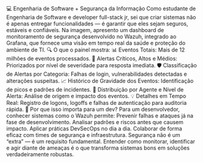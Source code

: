 💻 Engenharia de Software + Segurança da Informação
Como estudante de Engenharia de Software e developer full-stack jr, sei que criar sistemas não é apenas entregar funcionalidades — é garantir que eles sejam seguros, estáveis e confiáveis.
Na imagem, apresento um dashboard de monitoramento de segurança desenvolvido no Wazuh, integrado ao Grafana, que fornece uma visão em tempo real da saúde e proteção do ambiente de TI.
🔍 O que o painel mostra:
📊 Eventos Totais: Mais de 12 milhões de eventos processados.
🚨 Alertas Críticos, Altos e Médios: Priorizados por nível de severidade para resposta imediata.
🛡 Classificação de Alertas por Categoria: Falhas de login, vulnerabilidades detectadas e alterações suspeitas.
📈 Histórico de Gravidade dos Eventos: Identificação de picos e padrões de incidentes.
📌 Distribuição por Agente e Nível de Alerta: Análise de origem e impacto dos eventos.
💡 Detalhes em Tempo Real: Registro de logons, logoffs e falhas de autenticação para auditoria rápida.
🔐 Por que isso importa para um dev?
 Para um desenvolvedor, conhecer sistemas como o Wazuh permite:
Prevenir falhas e ataques já na fase de desenvolvimento.
Analisar padrões e riscos antes que causem impacto.
Aplicar práticas DevSecOps no dia a dia.
Colaborar de forma eficaz com times de segurança e infraestrutura.
Segurança não é um “extra” — é um requisito fundamental. Entender como monitorar, identificar e agir diante de ameaças é o que transforma sistemas bons em soluções verdadeiramente robustas.
